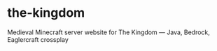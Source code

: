 # the-kingdom
Medieval Minecraft server website for The Kingdom — Java, Bedrock, Eaglercraft crossplay
